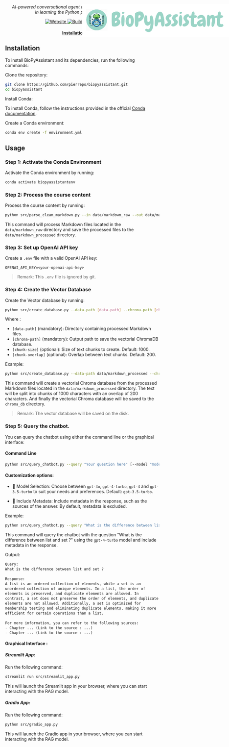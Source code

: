 
<h1 align="center">
  <img style="vertical-align:middle; width:50%; position:fixed;"
  src="/data/img/banner.png">
</h1>
<p align="center">
  <i>AI-powered conversational agent designed to assist biology students</i><br>
  <i>in learning the Python programming language.</i>
</p>

<p align="center">
    <a href="https://github.com/pierrepo/biopyassistant/releases">
        <img alt="Website" src="https://img.shields.io/website?url=https%3A%2F%2Fgithub.com%2Fpierrepo%2Fbiopyassistant&up_message=click%20here%20!&color=%23539fc9">
    </a>
      <a href="https://www.python.org/">
            <img alt="Build" src="https://img.shields.io/badge/Made%20with-Python-1f425f.svg?color=%23539fc9">
    </a>
    <a href="https://github.com/pierrepo/biopyassistant/blob/main/LICENSE">
        <img alt="GitHub License" src="https://img.shields.io/github/license/pierrepo/biopyassistant?style=flat&color=%23539fc9&link=https%3A%2F%2Fgithub.com%2Fpierrepo%2Fbiopyassistant%2Fblob%2Fmain%2FLICENSE">
    </a>
</p>

<h4 align="center">
    <p>
        <a href="#-installation">Installation</a> |
        <a href="#-usage">Usage</a>
    </p>
</h4>


## Installation

To install BioPyAssistant and its dependencies, run the following commands:

Clone the repository:

```bash
git clone https://github.com/pierrepo/biopyassistant.git
cd biopyassistant
```

Install Conda:

To install Conda, follow the instructions provided in the official [Conda documentation](https://docs.conda.io/projects/conda/en/latest/user-guide/install/index.html).

Create a Conda environment:

```bash
conda env create -f environment.yml
```


## Usage

### Step 1: Activate the Conda Environment

Activate the Conda environment by running:

```bash
conda activate biopyassistantenv
```

### Step 2: Process the course content

Process the course content by running:

```bash
python src/parse_clean_markdown.py --in data/markdown_raw --out data/markdown_processed
```

This command will process Markdown files located in the `data/markdown_raw` directory and save the processed files to the `data/markdown_processed` directory.

### Step 3: Set up OpenAI API key

Create a `.env` file with a valid OpenAI API key:

```text
OPENAI_API_KEY=<your-openai-api-key>
```

> Remark: This `.env` file is ignored by git.

### Step 4: Create the Vector Database

Create the Vector database by running:

```bash
python src/create_database.py --data-path [data-path] --chroma-path [chroma-path] --chunk-size [chunk-size] --chunk-overlap [chunk-overlap] 
```
Where :
- `[data-path]` (mandatory): Directory containing processed Markdown files.
- `[chroma-path]` (mandatory): Output path to save the vectorial ChromaDB database.
- `[chunk-size]` (optional): Size of text chunks to create. Default: 1000.
- `[chunk-overlap]` (optional): Overlap between text chunks. Default: 200.

Example:
  
```bash
python src/create_database.py --data-path data/markdown_processed --chroma-path chroma_db
```
This command will create a vectorial Chroma database from the processed Markdown files located in the `data/markdown_processed` directory. The text will be split into chunks of 1000 characters with an overlap of 200 characters. And finally the vectorial Chroma database will be saved to the `chroma_db` directory.

> Remark: The vector database will be saved on the disk.


### Step 5: Query the chatbot.

You can query the chatbot using either the command line or the graphical interface:


#### **Command Line**

```bash
python src/query_chatbot.py --query "Your question here" [--model "model_name"]  [--include-metadata]
```

#### Customization options:

- 🤖 Model Selection: Choose between `gpt-4o`, `gpt-4-turbo`, `gpt-4` and `gpt-3.5-turbo` to suit your needs and preferences. Default: `gpt-3.5-turbo`.

- 📝 Include Metadata: Include metadata in the response, such as the sources of the answer. By default, metadata is excluded.

Example:

```bash
python src/query_chatbot.py --query "What is the difference between list and set ?" --model gpt-4-turbo --include-metadata
```

This command will query the chatbot with the question "What is the difference between list and set ?" using the `gpt-4-turbo` model and include metadata in the response.

Output:

```text
Query:
What is the difference between list and set ?

Response:
A list is an ordered collection of elements, while a set is an unordered collection of unique elements. In a list, the order of elements is preserved, and duplicate elements are allowed. In contrast, a set does not preserve the order of elements, and duplicate elements are not allowed. Additionally, a set is optimized for membership testing and eliminating duplicate elements, making it more efficient for certain operations than a list.

For more information, you can refer to the following sources:
- Chapter ... (Link to the source : ...)
- Chapter ... (Link to the source : ...)
```


#### **Graphical Interface** :

##### Streamlit App:

Run the following command:

```bash
streamlit run src/streamlit_app.py
```

This will launch the Streamlit app in your browser, where you can start interacting with the RAG model.

##### Gradio App:

Run the following command:

```bash
python src/gradio_app.py
```

This will launch the Gradio app in your browser, where you can start interacting with the RAG model.

